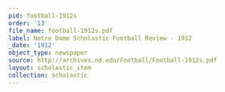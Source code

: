 ```yaml
---
pid: football-1912s
order: '13'
file_name: football-1912s.pdf
label: Notre Dame Scholastic Football Review - 1912
_date: '1912'
object_type: newspaper
source: http://archives.nd.edu/Football/Football-1912s.pdf
layout: scholastic_item
collection: scholastic
---
```

